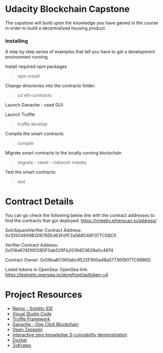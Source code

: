 # Udacity Blockchain Capstone

The capstone will build upon the knowledge you have gained in the course in order to build a decentralized housing product. 

### Installing

A step by step series of examples that tell you have to get a development environment running.

Install required npm packages
>npm install

Change directories into the contracts folder:
>cd eth-contracts

Launch Ganache - used GUI

Launch Truffle 
>truffle develop

Compile the smart contracts:
>compile

Migrate smart contracts to the locally running blockchain
>migrate --reset --network rinkeby

Test the smart contracts:
>test

# Contract Details

You can go check the following below link with the contract addresses to find the contracts that got deployed:
https://rinkeby.etherscan.io/address/

SolnSquareVerifier Contract Address: 0x1D504949B206785Ed63Fd1F2a568D46F077C08C0

Verifier Contract Address: 0x516e674Df6128DF0ab529Fb20194D3628e0c4974

Contract Owner: 0x59ba8C060abc9522F900a48a57736f9077C98B6D

Listed tokens in OpenSea:
OpenSea link: https://testnets.opensea.io/storefront/asttoken-v4 

# Project Resources

* [Remix - Solidity IDE](https://remix.ethereum.org/)
* [Visual Studio Code](https://code.visualstudio.com/)
* [Truffle Framework](https://truffleframework.com/)
* [Ganache - One Click Blockchain](https://truffleframework.com/ganache)
* [Open Zeppelin ](https://openzeppelin.org/)
* [Interactive zero knowledge 3-colorability demonstration](http://web.mit.edu/~ezyang/Public/graph/svg.html)
* [Docker](https://docs.docker.com/install/)
* [ZoKrates](https://github.com/Zokrates/ZoKrates)
